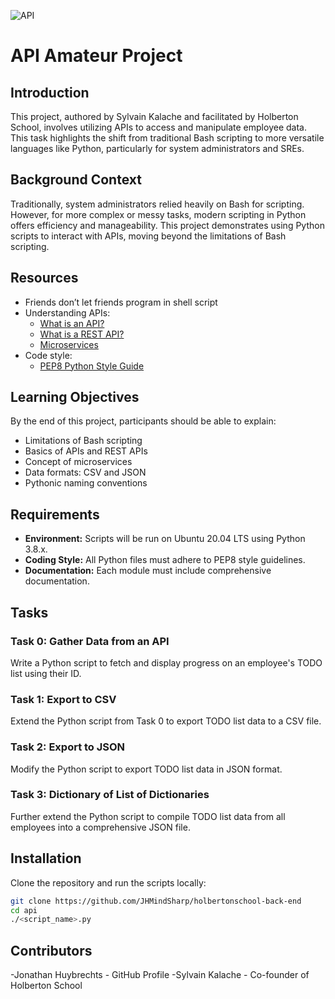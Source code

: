 ![API](https://image.noelshack.com/fichiers/2024/16/1/1713169720-api.jpg
)
# API Amateur Project

## Introduction
This project, authored by Sylvain Kalache and facilitated by Holberton School, involves utilizing APIs to access and manipulate employee data. This task highlights the shift from traditional Bash scripting to more versatile languages like Python, particularly for system administrators and SREs.

## Background Context
Traditionally, system administrators relied heavily on Bash for scripting. However, for more complex or messy tasks, modern scripting in Python offers efficiency and manageability. This project demonstrates using Python scripts to interact with APIs, moving beyond the limitations of Bash scripting.

## Resources
- Friends don’t let friends program in shell script
- Understanding APIs:
  - [What is an API?](#)
  - [What is a REST API?](#)
  - [Microservices](#)
- Code style:
  - [PEP8 Python Style Guide](#)

## Learning Objectives
By the end of this project, participants should be able to explain:
- Limitations of Bash scripting
- Basics of APIs and REST APIs
- Concept of microservices
- Data formats: CSV and JSON
- Pythonic naming conventions

## Requirements
- **Environment:** Scripts will be run on Ubuntu 20.04 LTS using Python 3.8.x.
- **Coding Style:** All Python files must adhere to PEP8 style guidelines.
- **Documentation:** Each module must include comprehensive documentation.

## Tasks
### Task 0: Gather Data from an API
Write a Python script to fetch and display progress on an employee's TODO list using their ID.

### Task 1: Export to CSV
Extend the Python script from Task 0 to export TODO list data to a CSV file.

### Task 2: Export to JSON
Modify the Python script to export TODO list data in JSON format.

### Task 3: Dictionary of List of Dictionaries
Further extend the Python script to compile TODO list data from all employees into a comprehensive JSON file.

## Installation
Clone the repository and run the scripts locally:
```bash
git clone https://github.com/JHMindSharp/holbertonschool-back-end
cd api
./<script_name>.py 
```

## Contributors
-Jonathan Huybrechts - GitHub Profile
-Sylvain Kalache - Co-founder of Holberton School
